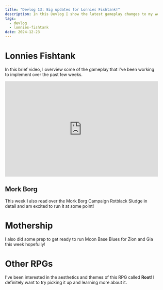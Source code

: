 ```yaml
---
title: "Devlog 13: Big updates for Lonnies Fishtank!"
description: In this Devlog I show the latest gameplay changes to my work on Lonnies Fishtank
tags:
  - devlog
  - lonnies-fishtank
date: 2024-12-23
---
```


# Lonnies Fishtank

In this brief video, I overview some of the gameplay that I've been working to implement over the past few weeks.

<iframe width="100%" height="315" src="https://www.youtube.com/embed/UrJAB9ictqY?si=gf58mHq6wNmxSkGy" title="YouTube video player" frameborder="0" allow="accelerometer; autoplay; clipboard-write; encrypted-media; gyroscope; picture-in-picture; web-share" referrerpolicy="strict-origin-when-cross-origin" allowfullscreen></iframe>

## Mork Borg

This week I also read over the Mork Borg Campaign Rotblack Sludge in detail and am excited to run it at some point!

# Mothership

I also did some prep to get ready to run Moon Base Blues for Zion and Gia this week hopefully!

# Other RPGs

I've been interested in the aesthetics and themes of this RPG called **Root**! I definitely want to try picking it up and learning more about it.